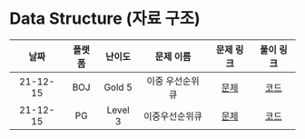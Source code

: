 # Data Structure (자료 구조)

| 날짜 | 플랫폼 | 난이도 | 문제 이름 | 문제 링크 | 풀이 링크 |
| :--: | :----: | :----: | :-------: | :-------: | :-------: |
| 21-12-15 | BOJ | Gold 5 | 이중 우선순위 큐 | [문제](https://www.acmicpc.net/problem/7662) | [코드](https://github.com/LeeMir/Algorithm/blob/main/dataStructure/BOJ-7662.js)
| 21-12-15 | PG | Level 3 | 이중우선순위큐 | [문제](https://programmers.co.kr/learn/courses/30/lessons/42628) | [코드](https://github.com/LeeMir/Algorithm/blob/main/dataStructure/PG-DoublePQ.js)
